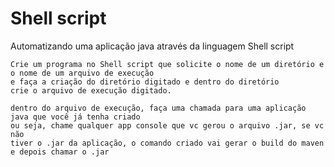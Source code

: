 
# Shell script
Automatizando uma aplicação java através da linguagem Shell script
```
Crie um programa no Shell script que solicite o nome de um diretório e
o nome de um arquivo de execução
e faça a criação do diretório digitado e dentro do diretório
crie o arquivo de execução digitado.
```
```
dentro do arquivo de execução, faça uma chamada para uma aplicação 
java que você já tenha criado
ou seja, chame qualquer app console que vc gerou o arquivo .jar, se vc não
tiver o .jar da aplicação, o comando criado vai gerar o build do maven
e depois chamar o .jar
```
